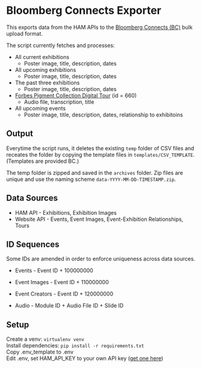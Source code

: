 # Bloomberg Connects Exporter

This exports data from the HAM APIs to the [Bloomberg Connects (BC)](https://www.bloombergconnects.org/) bulk upload format.

The script currently fetches and processes: 
* All current exhibitions
    * Poster image, title, description, dates
* All upcoming exhibitions
    * Poster image, title, description, dates
* The past three exhibitions
    * Poster image, title, description, dates
* [Forbes Pigment Collection Digital Tour](https://harvardartmuseums.org/tour/660) (id = 660)
    * Audio file, transcription, title
* All upcoming events
    * Poster image, title, description, dates, relationship to exhibitoins

## Output

Everytime the script runs, it deletes the existing `temp` folder of CSV files and receates the folder by copying the template files in `templates/CSV_TEMPLATE`. (Templates are provided BC.)

The temp folder is zipped and saved in the `archives` folder. Zip files are unique and use the naming scheme `data-YYYY-MM-DD-TIMESTAMP.zip`. 

## Data Sources
* HAM API - Exhibitions, Exhibition Images
* Website API - Events, Event Images, Event-Exhibition Relationships, Tours

## ID Sequences

Some IDs are amended in order to enforce uniqueness across data sources.

* Events - Event ID + 100000000
* Event Images - Event ID + 110000000
* Event Creators - Event ID + 120000000

* Audio - Module ID + Audio File ID + Slide ID

## Setup 

Create a venv: `virtualenv venv`  
Install dependencies: `pip install -r requirements.txt`  
Copy .env_template to .env  
Edit .env, set HAM_API_KEY to your own API key ([get one here](https://hvrd.art/api))

